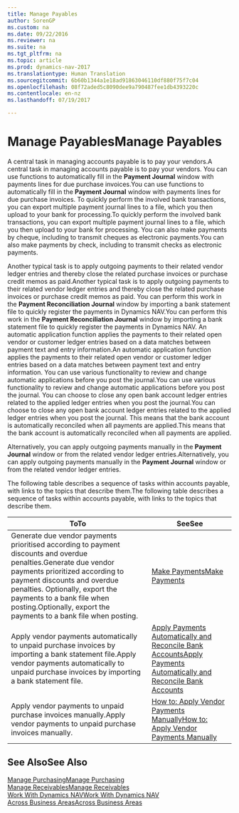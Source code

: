 ```yaml
---
title: Manage Payables
author: SorenGP
ms.custom: na
ms.date: 09/22/2016
ms.reviewer: na
ms.suite: na
ms.tgt_pltfrm: na
ms.topic: article
ms.prod: dynamics-nav-2017
ms.translationtype: Human Translation
ms.sourcegitcommit: 6b60b1344a1e18ad91863046110df880f75f7c04
ms.openlocfilehash: 08f72aded5c8090dee9a790487fee1db4393220c
ms.contentlocale: en-nz
ms.lasthandoff: 07/19/2017

---
```


# <a name="manage-payables"></a><span data-ttu-id="35b2e-102">Manage Payables</span><span class="sxs-lookup"><span data-stu-id="35b2e-102">Manage Payables</span></span>
<span data-ttu-id="35b2e-103">A central task in managing accounts payable is to pay your vendors.</span><span class="sxs-lookup"><span data-stu-id="35b2e-103">A central task in managing accounts payable is to pay your vendors.</span></span> <span data-ttu-id="35b2e-104">You can use functions to automatically fill in the **Payment Journal** window with payments lines for due purchase invoices.</span><span class="sxs-lookup"><span data-stu-id="35b2e-104">You can use functions to automatically fill in the **Payment Journal** window with payments lines for due purchase invoices.</span></span> <span data-ttu-id="35b2e-105">To quickly perform the involved bank transactions, you can export multiple payment journal lines to a file, which you then upload to your bank for processing.</span><span class="sxs-lookup"><span data-stu-id="35b2e-105">To quickly perform the involved bank transactions, you can export multiple payment journal lines to a file, which you then upload to your bank for processing.</span></span> <span data-ttu-id="35b2e-106">You can also make payments by cheque, including to transmit cheques as electronic payments.</span><span class="sxs-lookup"><span data-stu-id="35b2e-106">You can also make payments by check, including to transmit checks as electronic payments.</span></span>

<span data-ttu-id="35b2e-107">Another typical task is to apply outgoing payments to their related vendor ledger entries and thereby close the related purchase invoices or purchase credit memos as paid.</span><span class="sxs-lookup"><span data-stu-id="35b2e-107">Another typical task is to apply outgoing payments to their related vendor ledger entries and thereby close the related purchase invoices or purchase credit memos as paid.</span></span> <span data-ttu-id="35b2e-108">You can perform this work in the **Payment Reconciliation Journal** window by importing a bank statement file to quickly register the payments in Dynamics NAV.</span><span class="sxs-lookup"><span data-stu-id="35b2e-108">You can perform this work in the **Payment Reconciliation Journal** window by importing a bank statement file to quickly register the payments in Dynamics NAV.</span></span> <span data-ttu-id="35b2e-109">An automatic application function applies the payments to their related open vendor or customer ledger entries based on a data matches between payment text and entry information.</span><span class="sxs-lookup"><span data-stu-id="35b2e-109">An automatic application function applies the payments to their related open vendor or customer ledger entries based on a data matches between payment text and entry information.</span></span> <span data-ttu-id="35b2e-110">You can use various functionality to review and change automatic applications before you post the journal.</span><span class="sxs-lookup"><span data-stu-id="35b2e-110">You can use various functionality to review and change automatic applications before you post the journal.</span></span> <span data-ttu-id="35b2e-111">You can choose to close any open bank account ledger entries related to the applied ledger entries when you post the journal.</span><span class="sxs-lookup"><span data-stu-id="35b2e-111">You can choose to close any open bank account ledger entries related to the applied ledger entries when you post the journal.</span></span> <span data-ttu-id="35b2e-112">This means that the bank account is automatically reconciled when all payments are applied.</span><span class="sxs-lookup"><span data-stu-id="35b2e-112">This means that the bank account is automatically reconciled when all payments are applied.</span></span>

<span data-ttu-id="35b2e-113">Alternatively, you can apply outgoing payments manually in the **Payment Journal** window or from the related vendor ledger entries.</span><span class="sxs-lookup"><span data-stu-id="35b2e-113">Alternatively, you can apply outgoing payments manually in the **Payment Journal** window or from the related vendor ledger entries.</span></span>

<span data-ttu-id="35b2e-114">The following table describes a sequence of tasks within accounts payable, with links to the topics that describe them.</span><span class="sxs-lookup"><span data-stu-id="35b2e-114">The following table describes a sequence of tasks within accounts payable, with links to the topics that describe them.</span></span>

|<span data-ttu-id="35b2e-115">To</span><span class="sxs-lookup"><span data-stu-id="35b2e-115">To</span></span> |<span data-ttu-id="35b2e-116">See</span><span class="sxs-lookup"><span data-stu-id="35b2e-116">See</span></span> |
|---|----|
|<span data-ttu-id="35b2e-117">Generate due vendor payments prioritised according to payment discounts and overdue penalties.</span><span class="sxs-lookup"><span data-stu-id="35b2e-117">Generate due vendor payments prioritized according to payment discounts and overdue penalties.</span></span> <span data-ttu-id="35b2e-118">Optionally, export the payments to a bank file when posting.</span><span class="sxs-lookup"><span data-stu-id="35b2e-118">Optionally, export the payments to a bank file when posting.</span></span>|[<span data-ttu-id="35b2e-119">Make Payments</span><span class="sxs-lookup"><span data-stu-id="35b2e-119">Make Payments</span></span>](payables-make-payments.md)|
|<span data-ttu-id="35b2e-120">Apply vendor payments automatically to unpaid purchase invoices by importing a bank statement file.</span><span class="sxs-lookup"><span data-stu-id="35b2e-120">Apply vendor payments automatically to unpaid purchase invoices by importing a bank statement file.</span></span>|[<span data-ttu-id="35b2e-121">Apply Payments Automatically and Reconcile Bank Accounts</span><span class="sxs-lookup"><span data-stu-id="35b2e-121">Apply Payments Automatically and Reconcile Bank Accounts</span></span>](receivables-apply-payments-auto-reconcile-bank-accounts.md)|
|<span data-ttu-id="35b2e-122">Apply vendor payments to unpaid purchase invoices manually.</span><span class="sxs-lookup"><span data-stu-id="35b2e-122">Apply vendor payments to unpaid purchase invoices manually.</span></span>|[<span data-ttu-id="35b2e-123">How to: Apply Vendor Payments Manually</span><span class="sxs-lookup"><span data-stu-id="35b2e-123">How to: Apply Vendor Payments Manually</span></span>](payables-how-apply-purchase-transactions-manually.md)|

## <a name="see-also"></a><span data-ttu-id="35b2e-124">See Also</span><span class="sxs-lookup"><span data-stu-id="35b2e-124">See Also</span></span>
[<span data-ttu-id="35b2e-125">Manage Purchasing</span><span class="sxs-lookup"><span data-stu-id="35b2e-125">Manage Purchasing</span></span>](purchasing-manage-purchasing.md)  
[<span data-ttu-id="35b2e-126">Manage Receivables</span><span class="sxs-lookup"><span data-stu-id="35b2e-126">Manage Receivables</span></span>](receivables-manage-receivables.md)  
[<span data-ttu-id="35b2e-127">Work With Dynamics NAV</span><span class="sxs-lookup"><span data-stu-id="35b2e-127">Work With Dynamics NAV</span></span>](ui-work-product.md)  
[<span data-ttu-id="35b2e-128">Across Business Areas</span><span class="sxs-lookup"><span data-stu-id="35b2e-128">Across Business Areas</span></span>](ui-across-business-areas.md)

